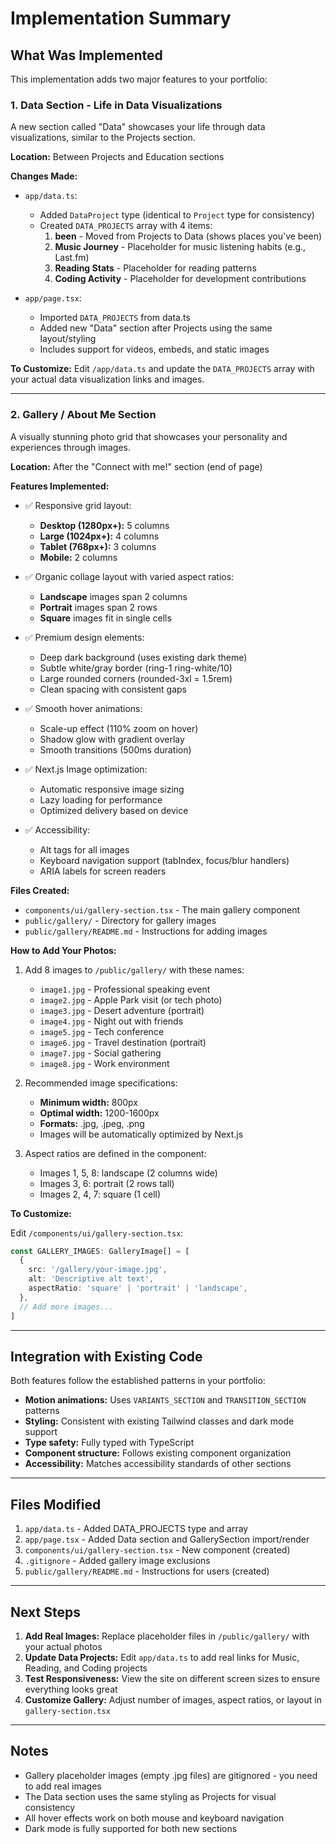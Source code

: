 # Implementation Summary

## What Was Implemented

This implementation adds two major features to your portfolio:

### 1. Data Section - Life in Data Visualizations

A new section called "Data" showcases your life through data visualizations, similar to the Projects section.

**Location:** Between Projects and Education sections

**Changes Made:**
- `app/data.ts`: 
  - Added `DataProject` type (identical to `Project` type for consistency)
  - Created `DATA_PROJECTS` array with 4 items:
    1. **been** - Moved from Projects to Data (shows places you've been)
    2. **Music Journey** - Placeholder for music listening habits (e.g., Last.fm)
    3. **Reading Stats** - Placeholder for reading patterns
    4. **Coding Activity** - Placeholder for development contributions

- `app/page.tsx`:
  - Imported `DATA_PROJECTS` from data.ts
  - Added new "Data" section after Projects using the same layout/styling
  - Includes support for videos, embeds, and static images

**To Customize:**
Edit `/app/data.ts` and update the `DATA_PROJECTS` array with your actual data visualization links and images.

---

### 2. Gallery / About Me Section

A visually stunning photo grid that showcases your personality and experiences through images.

**Location:** After the "Connect with me!" section (end of page)

**Features Implemented:**
- ✅ Responsive grid layout:
  - **Desktop (1280px+):** 5 columns
  - **Large (1024px+):** 4 columns
  - **Tablet (768px+):** 3 columns
  - **Mobile:** 2 columns

- ✅ Organic collage layout with varied aspect ratios:
  - **Landscape** images span 2 columns
  - **Portrait** images span 2 rows
  - **Square** images fit in single cells

- ✅ Premium design elements:
  - Deep dark background (uses existing dark theme)
  - Subtle white/gray border (ring-1 ring-white/10)
  - Large rounded corners (rounded-3xl = 1.5rem)
  - Clean spacing with consistent gaps

- ✅ Smooth hover animations:
  - Scale-up effect (110% zoom on hover)
  - Shadow glow with gradient overlay
  - Smooth transitions (500ms duration)

- ✅ Next.js Image optimization:
  - Automatic responsive image sizing
  - Lazy loading for performance
  - Optimized delivery based on device

- ✅ Accessibility:
  - Alt tags for all images
  - Keyboard navigation support (tabIndex, focus/blur handlers)
  - ARIA labels for screen readers

**Files Created:**
- `components/ui/gallery-section.tsx` - The main gallery component
- `public/gallery/` - Directory for gallery images
- `public/gallery/README.md` - Instructions for adding images

**How to Add Your Photos:**

1. Add 8 images to `/public/gallery/` with these names:
   - `image1.jpg` - Professional speaking event
   - `image2.jpg` - Apple Park visit (or tech photo)
   - `image3.jpg` - Desert adventure (portrait)
   - `image4.jpg` - Night out with friends
   - `image5.jpg` - Tech conference
   - `image6.jpg` - Travel destination (portrait)
   - `image7.jpg` - Social gathering
   - `image8.jpg` - Work environment

2. Recommended image specifications:
   - **Minimum width:** 800px
   - **Optimal width:** 1200-1600px
   - **Formats:** .jpg, .jpeg, .png
   - Images will be automatically optimized by Next.js

3. Aspect ratios are defined in the component:
   - Images 1, 5, 8: landscape (2 columns wide)
   - Images 3, 6: portrait (2 rows tall)
   - Images 2, 4, 7: square (1 cell)

**To Customize:**

Edit `/components/ui/gallery-section.tsx`:

```typescript
const GALLERY_IMAGES: GalleryImage[] = [
  {
    src: '/gallery/your-image.jpg',
    alt: 'Descriptive alt text',
    aspectRatio: 'square' | 'portrait' | 'landscape',
  },
  // Add more images...
]
```

---

## Integration with Existing Code

Both features follow the established patterns in your portfolio:

- **Motion animations:** Uses `VARIANTS_SECTION` and `TRANSITION_SECTION` patterns
- **Styling:** Consistent with existing Tailwind classes and dark mode support
- **Type safety:** Fully typed with TypeScript
- **Component structure:** Follows existing component organization
- **Accessibility:** Matches accessibility standards of other sections

---

## Files Modified

1. `app/data.ts` - Added DATA_PROJECTS type and array
2. `app/page.tsx` - Added Data section and GallerySection import/render
3. `components/ui/gallery-section.tsx` - New component (created)
4. `.gitignore` - Added gallery image exclusions
5. `public/gallery/README.md` - Instructions for users (created)

---

## Next Steps

1. **Add Real Images:** Replace placeholder files in `/public/gallery/` with your actual photos
2. **Update Data Projects:** Edit `app/data.ts` to add real links for Music, Reading, and Coding projects
3. **Test Responsiveness:** View the site on different screen sizes to ensure everything looks great
4. **Customize Gallery:** Adjust number of images, aspect ratios, or layout in `gallery-section.tsx`

---

## Notes

- Gallery placeholder images (empty .jpg files) are gitignored - you need to add real images
- The Data section uses the same styling as Projects for visual consistency
- All hover effects work on both mouse and keyboard navigation
- Dark mode is fully supported for both new sections

